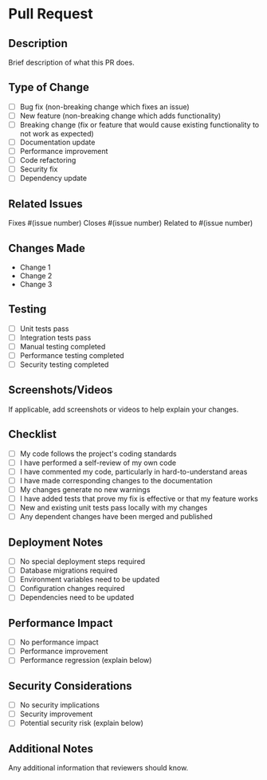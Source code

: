 # Pull Request

## Description
Brief description of what this PR does.

## Type of Change
- [ ] Bug fix (non-breaking change which fixes an issue)
- [ ] New feature (non-breaking change which adds functionality)
- [ ] Breaking change (fix or feature that would cause existing functionality to not work as expected)
- [ ] Documentation update
- [ ] Performance improvement
- [ ] Code refactoring
- [ ] Security fix
- [ ] Dependency update

## Related Issues
Fixes #(issue number)
Closes #(issue number)
Related to #(issue number)

## Changes Made
- Change 1
- Change 2
- Change 3

## Testing
- [ ] Unit tests pass
- [ ] Integration tests pass
- [ ] Manual testing completed
- [ ] Performance testing completed
- [ ] Security testing completed

## Screenshots/Videos
If applicable, add screenshots or videos to help explain your changes.

## Checklist
- [ ] My code follows the project's coding standards
- [ ] I have performed a self-review of my own code
- [ ] I have commented my code, particularly in hard-to-understand areas
- [ ] I have made corresponding changes to the documentation
- [ ] My changes generate no new warnings
- [ ] I have added tests that prove my fix is effective or that my feature works
- [ ] New and existing unit tests pass locally with my changes
- [ ] Any dependent changes have been merged and published

## Deployment Notes
- [ ] No special deployment steps required
- [ ] Database migrations required
- [ ] Environment variables need to be updated
- [ ] Configuration changes required
- [ ] Dependencies need to be updated

## Performance Impact
- [ ] No performance impact
- [ ] Performance improvement
- [ ] Performance regression (explain below)

## Security Considerations
- [ ] No security implications
- [ ] Security improvement
- [ ] Potential security risk (explain below)

## Additional Notes
Any additional information that reviewers should know.